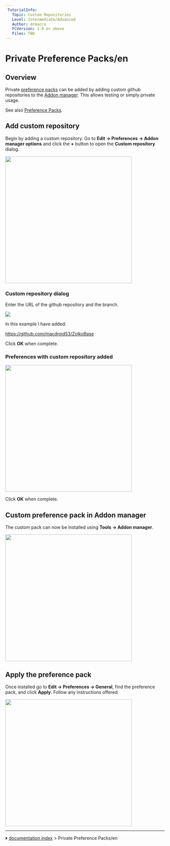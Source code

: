 ```yaml
---
 TutorialInfo:
   Topic: Custom Repositories
   Level: Intermediate/Advanced
   Author: drmacro
   FCVersion: 1.0 or above
   Files: TBD
---
```


# Private Preference Packs/en





## Overview

Private [preference packs](Preference_Packs.md) can be added by adding custom github repositories to the [Addon manager](Std_AddonMgr.md). This allows testing or simply private usage.

See also [Preference Packs](Preference_Packs.md).

## Add custom repository 

Begin by adding a custom repository. Go to **Edit → Preferences → Addon manager options** and click the **+** button to open the **Custom repository** dialog.

<img alt="" src=images/Preferences_AM_addrepo.png  style="width:400px;">

### Custom repository dialog 

Enter the URL of the github repository and the branch.

![](images/Preferences_AM_customrepo.png )

In this example I have added:

<https://github.com/macdroid53/ZolkoBase>

Click **OK** when complete.

### Preferences with custom repository added 

<img alt="" src=images/Preferences_AM_after.png  style="width:400px;">

Click **OK** when complete.

## Custom preference pack in Addon manager 

The custom pack can now be installed using **Tools → Addon manager**.

<img alt="" src=images/PreferencePack_in_AM.png  style="width:400px;">

## Apply the preference pack 

Once installed go to **Edit → Preferences → General**, find the preference pack, and click **Apply**. Follow any instructions offered.

<img alt="" src=images/PeferencesPP_apply.png  style="width:400px;">



---
⏵ [documentation index](../README.md) > Private Preference Packs/en
